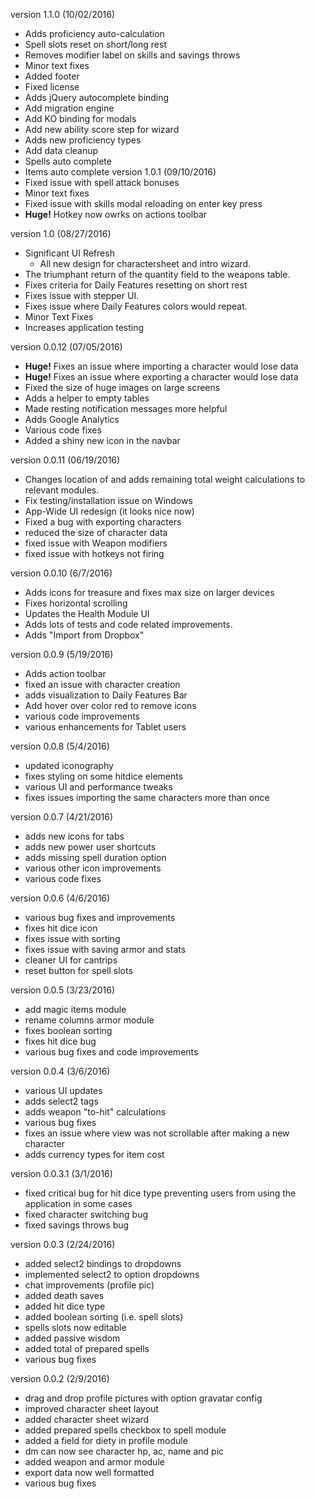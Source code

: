 version 1.1.0 (10/02/2016)
* Adds proficiency auto-calculation
* Spell slots reset on short/long rest
* Removes modifier label on skills and savings throws
* Minor text fixes
* Added footer
* Fixed license
* Adds jQuery autocomplete binding
* Add migration engine
* Add KO binding for modals
* Add new ability score step for wizard
* Adds new proficiency types
* Add data cleanup
* Spells auto complete
* Items auto complete
version 1.0.1 (09/10/2016)
* Fixed issue with spell attack bonuses
* Minor text fixes
* Fixed issue with skills modal reloading on enter key press
* **Huge!** Hotkey now owrks on actions toolbar

version 1.0 (08/27/2016)
* Significant UI Refresh
  * All new design for charactersheet and intro wizard.
* The triumphant return of the quantity field to the weapons table.
* Fixes criteria for Daily Features resetting on short rest
* Fixes issue with stepper UI.
* Fixes issue where Daily Features colors would repeat.
* Minor Text Fixes
* Increases application testing

version 0.0.12 (07/05/2016)
* **Huge!** Fixes an issue where importing a character would lose data
* **Huge!** Fixes an issue where exporting a character would lose data
* Fixed the size of huge images on large screens
* Adds a helper to empty tables
* Made resting notification messages more helpful
* Adds Google Analytics
* Various code fixes
* Added a shiny new icon in the navbar

version 0.0.11 (06/19/2016)
* Changes location of and adds remaining total weight calculations to relevant modules.
* Fix testing/installation issue on Windows
* App-Wide UI redesign (it looks nice now)
* Fixed a bug with exporting characters
* reduced the size of character data
* fixed issue with Weapon modifiers
* fixed issue with hotkeys not firing

version 0.0.10 (6/7/2016)

* Adds icons for treasure and fixes max size on larger devices
* Fixes horizontal scrolling
* Updates the Health Module UI
* Adds lots of tests and code related improvements.
* Adds "Import from Dropbox"


version 0.0.9 (5/19/2016)

* Adds action toolbar
* fixed an issue with character creation
* adds visualization to Daily Features Bar
* Add hover over color red to remove icons
* various code improvements
* various enhancements for Tablet users


version 0.0.8 (5/4/2016)

* updated iconography
* fixes styling on some hitdice elements
* various UI and performance tweaks
* fixes issues importing the same characters more than once


version 0.0.7 (4/21/2016)

* adds new icons for tabs
* adds new power user shortcuts
* adds missing spell duration option
* various other icon improvements
* various code fixes


version 0.0.6 (4/6/2016)

* various bug fixes and improvements
* fixes hit dice icon
* fixes issue with sorting
* fixes issue with saving armor and stats 
* cleaner UI for cantrips
* reset button for spell slots


version 0.0.5 (3/23/2016)

* add magic items module
* rename columns armor module
* fixes boolean sorting
* fixes hit dice bug
* various bug fixes and code improvements

version 0.0.4 (3/6/2016)

* various UI updates
* adds select2 tags
* adds weapon "to-hit" calculations
* various bug fixes
* fixes an issue where view was not scrollable after making a new character
* adds currency types for item cost


version 0.0.3.1 (3/1/2016)

* fixed critical bug for hit dice type preventing users from using the application in some cases
* fixed character switching bug
* fixed savings throws bug


version 0.0.3 (2/24/2016)

* added select2 bindings to dropdowns
* implemented select2 to option dropdowns
* chat improvements (profile pic)
* added death saves
* added hit dice type
* added boolean sorting (i.e. spell slots)
* spells slots now editable
* added passive wisdom
* added total of prepared spells
* various bug fixes

version 0.0.2 (2/9/2016)

* drag and drop profile pictures with option gravatar config
* improved character sheet layout
* added character sheet wizard
* added prepared spells checkbox to spell module
* added a field for diety in profile module
* dm can now see character hp, ac, name and pic
* added weapon and armor module
* export data now well formatted
* various bug fixes


